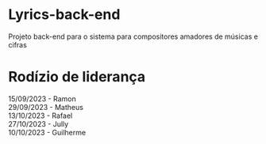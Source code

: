 # Lyrics-back-end

Projeto back-end para o sistema para compositores amadores de músicas e cifras

# Rodízio de liderança

15/09/2023 - Ramon <br/>
29/09/2023 - Matheus <br/>
13/10/2023 - Rafael <br/>
27/10/2023 - Jully <br/>
10/10/2023 - Guilherme
